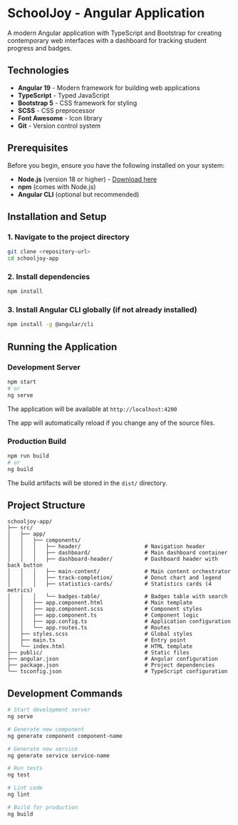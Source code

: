 # SchoolJoy - Angular Application

A modern Angular application with TypeScript and Bootstrap for creating contemporary web interfaces with a dashboard for tracking student progress and badges.

## Technologies

- **Angular 19** - Modern framework for building web applications
- **TypeScript** - Typed JavaScript
- **Bootstrap 5** - CSS framework for styling
- **SCSS** - CSS preprocessor
- **Font Awesome** - Icon library
- **Git** - Version control system

## Prerequisites

Before you begin, ensure you have the following installed on your system:

- **Node.js** (version 18 or higher) - [Download here](https://nodejs.org/)
- **npm** (comes with Node.js)
- **Angular CLI** (optional but recommended)

## Installation and Setup

### 1. Navigate to the project directory

```bash
git clone <repository-url>
cd schooljoy-app
```

### 2. Install dependencies

```bash
npm install
```

### 3. Install Angular CLI globally (if not already installed)

```bash
npm install -g @angular/cli
```

## Running the Application

### Development Server

```bash
npm start
# or
ng serve
```

The application will be available at `http://localhost:4200`

The app will automatically reload if you change any of the source files.

### Production Build

```bash
npm run build
# or
ng build
```

The build artifacts will be stored in the `dist/` directory.

## Project Structure

```
schooljoy-app/
├── src/
│   ├── app/
│   │   ├── components/
│   │   │   ├── header/                    # Navigation header
│   │   │   ├── dashboard/                 # Main dashboard container
│   │   │   ├── dashboard-header/          # Dashboard header with back button
│   │   │   ├── main-content/              # Main content orchestrator
│   │   │   ├── track-completion/          # Donut chart and legend
│   │   │   ├── statistics-cards/          # Statistics cards (4 metrics)
│   │   │   └── badges-table/              # Badges table with search
│   │   ├── app.component.html             # Main template
│   │   ├── app.component.scss             # Component styles
│   │   ├── app.component.ts               # Component logic
│   │   ├── app.config.ts                  # Application configuration
│   │   └── app.routes.ts                  # Routes
│   ├── styles.scss                        # Global styles
│   ├── main.ts                            # Entry point
│   └── index.html                         # HTML template
├── public/                                # Static files
├── angular.json                           # Angular configuration
├── package.json                           # Project dependencies
└── tsconfig.json                          # TypeScript configuration
```

## Development Commands

```bash
# Start development server
ng serve

# Generate new component
ng generate component component-name

# Generate new service
ng generate service service-name

# Run tests
ng test

# Lint code
ng lint

# Build for production
ng build